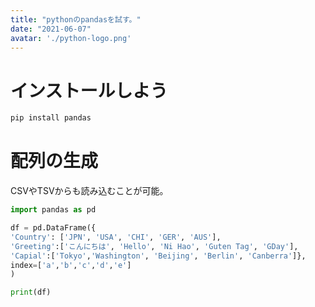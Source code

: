 ```yaml
---
title: "pythonのpandasを試す。"
date: "2021-06-07"
avatar: './python-logo.png'
---
```



# インストールしよう
```python
pip install pandas
```

# 配列の生成
CSVやTSVからも読み込むことが可能。
```python
import pandas as pd

df = pd.DataFrame({
'Country': ['JPN', 'USA', 'CHI', 'GER', 'AUS'],
'Greeting':['こんにちは', 'Hello', 'Ni Hao', 'Guten Tag', 'GDay'],
'Capial':['Tokyo','Washington', 'Beijing', 'Berlin', 'Canberra']},
index=['a','b','c','d','e']
)

print(df)
```
